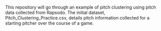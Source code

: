 This repository will go through an example of pitch clustering using pitch data collected from Rapsodo. The initial dataset, Pitch_Clustering_Practice.csv, details
pitch information collected for a starting pitcher over the course of a game. 
